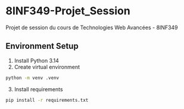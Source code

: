 # 8INF349-Projet_Session
Projet de session du cours de Technologies Web Avancées - 8INF349
## Environment Setup
1. Install Python 3.14
2. Create virtual environment
```bash
python -m venv .venv
```
3. Install requirements
```bash
pip install -r requirements.txt
```
